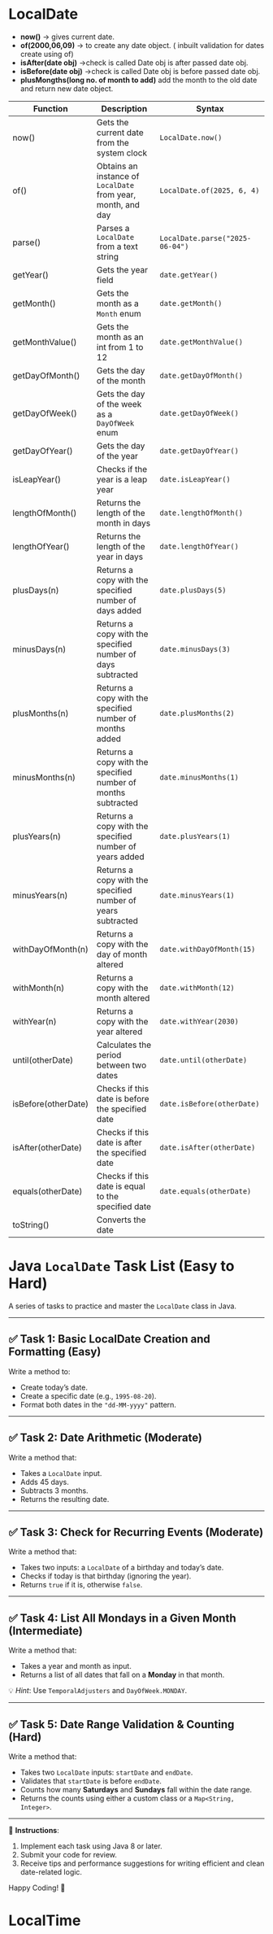 # LocalDate

* **now()** -> gives current date.
* **of(2000,06,09)** -> to create any date object. ( inbuilt validation for dates create using of)
* **isAfter(date obj)**  ->check is called Date obj is after passed date obj.
* **isBefore(date obj)** ->check is called Date obj is before passed date obj.
* **plusMongths(long no. of month to add)** add the month to the old date and return new date object.

| Function            | Description                                                   | Syntax                          |
|---------------------|---------------------------------------------------------------|---------------------------------|
| now()               | Gets the current date from the system clock                   | `LocalDate.now()`               |
| of()                | Obtains an instance of `LocalDate` from year, month, and day  | `LocalDate.of(2025, 6, 4)`      |
| parse()             | Parses a `LocalDate` from a text string                       | `LocalDate.parse("2025-06-04")` |
| getYear()           | Gets the year field                                           | `date.getYear()`                |
| getMonth()          | Gets the month as a `Month` enum                              | `date.getMonth()`               |
| getMonthValue()     | Gets the month as an int from 1 to 12                         | `date.getMonthValue()`          |
| getDayOfMonth()     | Gets the day of the month                                     | `date.getDayOfMonth()`          |
| getDayOfWeek()      | Gets the day of the week as a `DayOfWeek` enum                | `date.getDayOfWeek()`           |
| getDayOfYear()      | Gets the day of the year                                      | `date.getDayOfYear()`           |
| isLeapYear()        | Checks if the year is a leap year                             | `date.isLeapYear()`             |
| lengthOfMonth()     | Returns the length of the month in days                       | `date.lengthOfMonth()`          |
| lengthOfYear()      | Returns the length of the year in days                        | `date.lengthOfYear()`           |
| plusDays(n)         | Returns a copy with the specified number of days added        | `date.plusDays(5)`              |
| minusDays(n)        | Returns a copy with the specified number of days subtracted   | `date.minusDays(3)`             |
| plusMonths(n)       | Returns a copy with the specified number of months added      | `date.plusMonths(2)`            |
| minusMonths(n)      | Returns a copy with the specified number of months subtracted | `date.minusMonths(1)`           |
| plusYears(n)        | Returns a copy with the specified number of years added       | `date.plusYears(1)`             |
| minusYears(n)       | Returns a copy with the specified number of years subtracted  | `date.minusYears(1)`            |
| withDayOfMonth(n)   | Returns a copy with the day of month altered                  | `date.withDayOfMonth(15)`       |
| withMonth(n)        | Returns a copy with the month altered                         | `date.withMonth(12)`            |
| withYear(n)         | Returns a copy with the year altered                          | `date.withYear(2030)`           |
| until(otherDate)    | Calculates the period between two dates                       | `date.until(otherDate)`         |
| isBefore(otherDate) | Checks if this date is before the specified date              | `date.isBefore(otherDate)`      |
| isAfter(otherDate)  | Checks if this date is after the specified date               | `date.isAfter(otherDate)`       |
| equals(otherDate)   | Checks if this date is equal to the specified date            | `date.equals(otherDate)`        |
| toString()          | Converts the date                                             |                                 |


# Java `LocalDate` Task List (Easy to Hard)

A series of tasks to practice and master the `LocalDate` class in Java.

---

## ✅ Task 1: Basic LocalDate Creation and Formatting (Easy)

Write a method to:

- Create today’s date.
- Create a specific date (e.g., `1995-08-20`).
- Format both dates in the `"dd-MM-yyyy"` pattern.

---

## ✅ Task 2: Date Arithmetic (Moderate)

Write a method that:

- Takes a `LocalDate` input.
- Adds 45 days.
- Subtracts 3 months.
- Returns the resulting date.

---

## ✅ Task 3: Check for Recurring Events (Moderate)

Write a method that:

- Takes two inputs: a `LocalDate` of a birthday and today’s date.
- Checks if today is that birthday (ignoring the year).
- Returns `true` if it is, otherwise `false`.

---

## ✅ Task 4: List All Mondays in a Given Month (Intermediate)

Write a method that:

- Takes a year and month as input.
- Returns a list of all dates that fall on a **Monday** in that month.

💡 *Hint*: Use `TemporalAdjusters` and `DayOfWeek.MONDAY`.

---

## ✅ Task 5: Date Range Validation & Counting (Hard)

Write a method that:

- Takes two `LocalDate` inputs: `startDate` and `endDate`.
- Validates that `startDate` is before `endDate`.
- Counts how many **Saturdays** and **Sundays** fall within the date range.
- Returns the counts using either a custom class or a `Map<String, Integer>`.

---

🎯 **Instructions**:
1. Implement each task using Java 8 or later.
2. Submit your code for review.
3. Receive tips and performance suggestions for writing efficient and clean date-related logic.

Happy Coding! 🚀


# LocalTime

